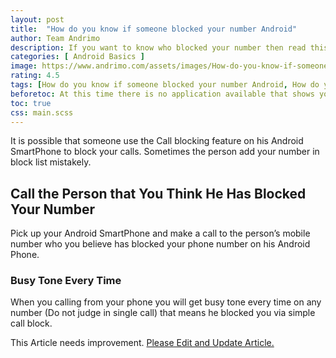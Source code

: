 ```yaml
---
layout: post
title:  "How do you know if someone blocked your number Android"
author: Team Andrimo
description: If you want to know who blocked your number then read this how do you know if someone blocked your number android.
categories: [ Android Basics ]
image: https://www.andrimo.com/assets/images/How-do-you-know-if-someone-blocked-your-number-Android.jpg
rating: 4.5
tags: [How do you know if someone blocked your number Android, How do you know if someone blocked your number]
beforetoc: At this time there is no application available that shows you the details about who blocked you but don't worry today in this article i will give you some idea about "How do you know if someone blocked your number Android"
toc: true
css: main.scss
---
```


It is possible that someone use the Call blocking feature on his Android SmartPhone to block your calls. Sometimes the person add your number in block list mistakely.

## Call the Person that You Think He Has Blocked Your Number

Pick up your Android SmartPhone and make a call to the person’s mobile number who you believe has blocked your phone number on his Android Phone.

### Busy Tone Every Time

When you calling from your phone you will get busy tone every time on any number (Do not judge in single call) that means he blocked you via simple call block. 

<div class="notify notify-yellow"><span class="symbol icon-excl"></span> This Article needs improvement. <a href="https://www.andrimo.com/edit-andrimo-article" target="_blank" >Please Edit and Update Article.</a></div>

